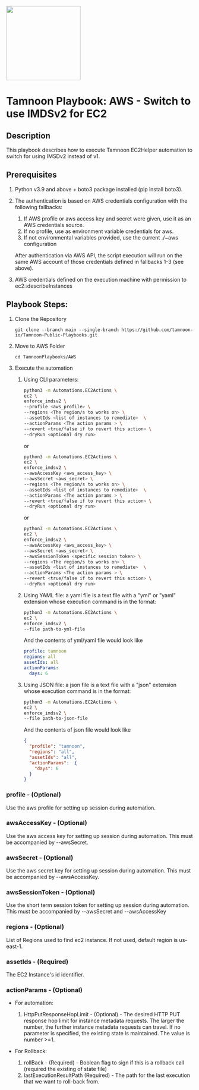 
[comment]: <> (This is a readonly file, do not edit directly, to change update the ec2_enforce_imdsv2_readme_data.json)
<img src='../../../../TamnoonPlaybooks/images/icons/Tamnoon.png' width = '200' />

# Tamnoon Playbook: AWS - Switch to use IMDSv2 for EC2
## Description

This playbook describes how to execute Tamnoon EC2Helper automation to switch for using IMSDv2 instead of v1.  
## Prerequisites
1. Python v3.9 and above + boto3 package installed (pip install boto3).  
2. The authentication is based on AWS credentials configuration with the following fallbacks:  
    1. If AWS profile or aws access key and secret were given, use it as an AWS credentials source.  
    2. If no profile, use as environment variable credentials for aws.  
    3. If not environmental variables provided, use the current ./~aws configuration  

    After authentication via AWS API, the script execution will run on the same AWS account of those credentials defined in fallbacks 1-3 (see above).


3. AWS credentials defined on the execution machine with permission to ec2::describeInstances
## Playbook Steps: 


1. Clone the Repository
	``````
	git clone --branch main --single-branch https://github.com/tamnoon-io/Tamnoon-Public-Playbooks.git
	``````

2. Move to AWS Folder
	``````
	cd TamnoonPlaybooks/AWS
	``````

3. Execute the automation

	1. Using CLI parameters:
		``````sh
		python3 -m Automations.EC2Actions \
		ec2 \
		enforce_imdsv2 \
		--profile <aws_profile> \
		--regions <The region/s to works on> \
		--assetIds <list of instances to remediate>  \
		--actionParams <The action params > \
		--revert <true/false if to revert this action> \
		--dryRun <optional dry run>
		``````
		or  
		``````sh
		python3 -m Automations.EC2Actions \
		ec2 \
		enforce_imdsv2 \
		--awsAccessKey <aws_access_key> \
		--awsSecret <aws_secret> \
		--regions <The region/s to works on> \
		--assetIds <list of instances to remediate>  \
		--actionParams <The action params > \
		--revert <true/false if to revert this action> \
		--dryRun <optional dry run>
		``````
		or  
		``````sh
		python3 -m Automations.EC2Actions \
		ec2 \
		enforce_imdsv2 \
		--awsAccessKey <aws_access_key> \
		--awsSecret <aws_secret> \
		--awsSessionToken <specific session token> \
		--regions <The region/s to works on> \
		--assetIds <list of instances to remediate>  \
		--actionParams <The action params > \
		--revert <true/false if to revert this action> \
		--dryRun <optional dry run>
		``````

	2. Using YAML file: a yaml file is a text file with a "yml" or "yaml" extension whose execution command is in the format:
		``````sh
		python3 -m Automations.EC2Actions \
		ec2 \
		enforce_imdsv2 \
		--file path-to-yml-file
		``````
		And the contents of yml/yaml file would look like  
		``````yaml
		profile: tamnoon
		regions: all
		assetIds: all
		actionParams:
		  days: 6
		``````

	2. Using JSON file: a json file is a text file with a "json" extension whose execution command is in the format:
		``````sh
		python3 -m Automations.EC2Actions \
		ec2 \
		enforce_imdsv2 \
		--file path-to-json-file
		``````
		And the contents of json file would look like  
		``````json
		{
		  "profile": "tamnoon",  
		  "regions": "all",  
		  "assetIds": "all",  
		  "actionParams":  {  
		    "days": 6  
		  } 
		}
		``````
### profile - (Optional)
Use the aws profile for setting up session during automation.
### awsAccessKey - (Optional)
Use the aws access key for setting up session during automation. This must be accompanied by --awsSecret.
### awsSecret - (Optional)
Use the aws secret key for setting up session during automation. This must be accompanied by --awsAccessKey.
### awsSessionToken - (Optional)
Use the short term session token for setting up session during automation. This must be accompanied by --awsSecret and --awsAccessKey
### regions - (Optional)
List of Regions used to find ec2 instance. If not used, default region is us-east-1.
### assetIds - (Required)
The EC2 Instance's id identifier.
### actionParams - (Optional)
- For automation:
  1. HttpPutResponseHopLimit - (Optional) - The desired HTTP PUT response hop limit for instance metadata requests. The larger the number, the further instance metadata requests can travel. If no parameter is specified, the existing state is maintained. The value is number >=1.

- For Rollback:
  1. rollBack - (Required) - Boolean flag to sign if this is a rollback call (required the existing of state file)
  2. lastExecutionResultPath (Required) - The path for the last execution that we want to roll-back from.
